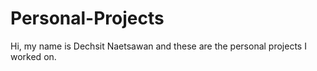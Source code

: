 # Personal-Projects
Hi, my name is Dechsit Naetsawan and these are the personal projects I worked on.
